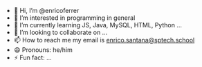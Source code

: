 - 👋 Hi, I’m @enricoferrer
- 👀 I’m interested in programming in general
- 🌱 I’m currently learning JS, Java, MySQL, HTML, Python ...
- 💞️ I’m looking to collaborate on ...
- 📫 How to reach me my email is enrico.santana@sptech.school
- 😄 Pronouns: he/him
- ⚡ Fun fact: ...

<!---
enricoferrer/enricoferrer is a ✨ special ✨ repository because its `README.md` (this file) appears on your GitHub profile.
You can click the Preview link to take a look at your changes.
--->
